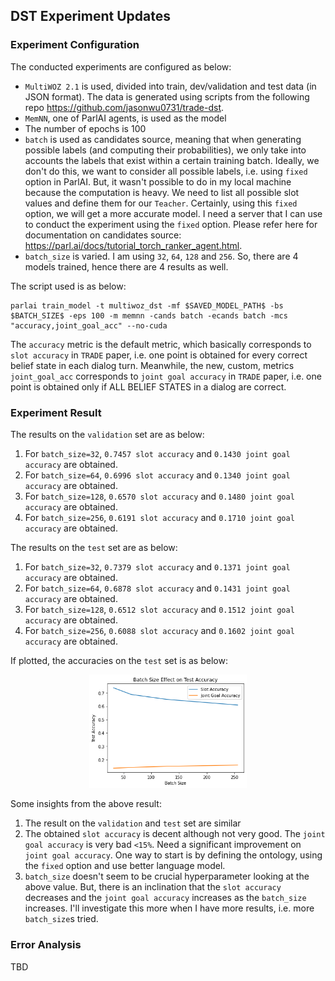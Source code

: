 ## DST Experiment Updates

### Experiment Configuration

The conducted experiments are configured as below:

- `MultiWOZ 2.1` is used, divided into train, dev/validation and test data (in JSON format). The data is generated using scripts from the following repo https://github.com/jasonwu0731/trade-dst.
- `MemNN`, one of ParlAI agents, is used as the model
- The number of epochs is 100
- `batch` is used as candidates source, meaning that when generating possible labels (and computing their probabilities), we only take into accounts the labels that exist within a certain training batch. Ideally, we don't do this, we want to consider all possible labels, i.e. using `fixed` option in ParlAI. But, it wasn't possible to do in my local machine because the computation is heavy. We need to list all possible slot values and define them for our `Teacher`. Certainly, using this `fixed` option, we will get a more accurate model. I need a server that I can use to conduct the experiment using the `fixed` option. Please refer here for documentation on candidates source: https://parl.ai/docs/tutorial_torch_ranker_agent.html.
- `batch_size` is varied. I am using `32`, `64`, `128` and `256`. So, there are 4 models trained, hence there are 4 results as well.

The script used is as below:

```
parlai train_model -t multiwoz_dst -mf $SAVED_MODEL_PATH$ -bs $BATCH_SIZE$ -eps 100 -m memnn -cands batch -ecands batch -mcs "accuracy,joint_goal_acc" --no-cuda
```

The `accuracy` metric is the default metric, which basically corresponds to `slot accuracy` in `TRADE` paper, i.e. one point is obtained for every correct belief state in each dialog turn. Meanwhile, the new, custom, metrics `joint_goal_acc` corresponds to `joint goal accuracy` in `TRADE` paper, i.e. one point is obtained only if ALL BELIEF STATES in a dialog are correct.

### Experiment Result

The results on the `validation` set are as below:

1. For `batch_size=32`, `0.7457 slot accuracy` and `0.1430 joint goal accuracy` are obtained.
2. For `batch_size=64`, `0.6996 slot accuracy` and `0.1340 joint goal accuracy` are obtained.
3. For `batch_size=128`, `0.6570 slot accuracy` and `0.1480 joint goal accuracy` are obtained.
4. For `batch_size=256`, `0.6191 slot accuracy` and `0.1710 joint goal accuracy` are obtained.

The results on the `test` set are as below:

1. For `batch_size=32`, `0.7379 slot accuracy` and `0.1371 joint goal accuracy` are obtained.
2. For `batch_size=64`, `0.6878 slot accuracy` and `0.1431 joint goal accuracy` are obtained.
3. For `batch_size=128`, `0.6512 slot accuracy` and `0.1512 joint goal accuracy` are obtained.
4. For `batch_size=256`, `0.6088 slot accuracy` and `0.1602 joint goal accuracy` are obtained.

If plotted, the accuracies on the `test` set is as below:

<p align="center">
 <img width="50%" src="batch_size_eff_on_test_acc_plot.png" />
</p>

Some insights from the above result:

1. The result on the `validation` and `test` set are similar
2. The obtained `slot accuracy` is decent although not very good. The `joint goal accuracy` is very bad `<15%`. Need a significant improvement on `joint goal accuracy`. One way to start is by defining the ontology, using the `fixed` option and use better language model.
3. `batch_size` doesn't seem to be crucial hyperparameter looking at the above value. But, there is an inclination that the `slot accuracy` decreases and the `joint goal accuracy` increases as the `batch_size` increases. I'll investigate this more when I have more results, i.e. more `batch_size`s tried.

### Error Analysis

TBD
